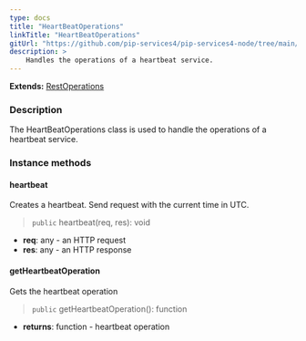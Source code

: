 ```yaml
---
type: docs
title: "HeartBeatOperations"
linkTitle: "HeartBeatOperations"
gitUrl: "https://github.com/pip-services4/pip-services4-node/tree/main/pip-services4-http-node"
description: >
    Handles the operations of a heartbeat service.
---
```


**Extends:** [RestOperations](../rest_operations)

### Description

The HeartBeatOperations class is used to handle the operations of a heartbeat service.

### Instance methods

#### heartbeat
Creates a heartbeat.
Send request with the current time in UTC.

> `public` heartbeat(req, res): void
- **req**: any - an HTTP request
- **res**: any - an HTTP response


#### getHeartbeatOperation
Gets the heartbeat operation

> `public` getHeartbeatOperation(): function

- **returns**: function - heartbeat operation
